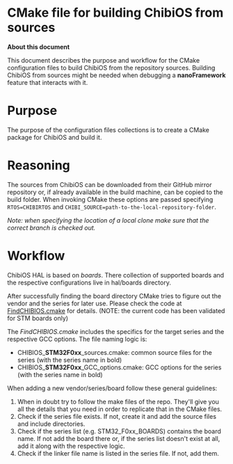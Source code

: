 # CMake file for building ChibiOS from sources

**About this document**

This document describes the purpose and workflow for the CMake configuration files to build ChibiOS from the repository sources.
Building ChibiOS from sources might be needed when debugging a **nanoFramework** feature that interacts with it.


# Purpose

The purpose of the configuration files collections is to create a CMake package for ChibiOS and build it.


# Reasoning

The sources from ChibiOS can be downloaded from their GitHub mirror repository or, if already available in the build machine, can be copied to the build folder.
When invoking CMake these options are passed specifying ```RTOS=CHIBIRTOS``` and ```CHIBI_SOURCE=path-to-the-local-repository-folder```.

_Note: when specifying the location of a local clone make sure that the correct branch is checked out._

# Workflow

ChibiOS HAL is based on _boards_. There collection of supported boards and the respective configurations live in hal/boards directory. 

After successfully finding the board directory CMake tries to figure out the vendor and the series for later use. Please check the code at [FindCHIBIOS.cmake](../../CMake/Modules/FindCHIBIOS.cmake) for details.
(NOTE: the current code has been validated for STM boards only)

The _FindCHIBIOS.cmake_ includes the specifics for the target series and the respective GCC options.
The file naming logic is:
- CHIBIOS_**STM32F0xx**_sources.cmake: common source files for the series (with the series name in bold)
- CHIBIOS_**STM32F0xx**_GCC_options.cmake: GCC options for the series (with the series name in bold)

When adding a new vendor/series/board follow these general guidelines:
1. When in doubt try to follow the make files of the repo. They'll give you all the details that you need in order to replicate that in the CMake files.
2. Check if the series file exists. If not, create it and add the source files and include directories.
3. Check if the series list (e.g. STM32_F0xx_BOARDS) contains the board name. If not add the board there or, if the series list doesn't exist at all, add it along with the respective logic.
4. Check if the linker file name is listed in the series file. If not, add them.
